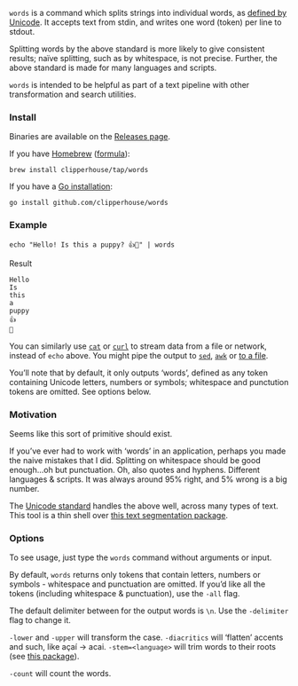 `words` is a command which splits strings into individual words, as [defined by Unicode](https://unicode.org/reports/tr29/). It accepts text from stdin, and writes one word (token) per line to stdout.

Splitting words by the above standard is more likely to give consistent results; naïve splitting, such as by whitespace, is not precise. Further, the above standard is made for many languages and scripts.

`words` is intended to be helpful as part of a text pipeline with other transformation and search utilities.

### Install

Binaries are available on the [Releases page](https://github.com/clipperhouse/words/releases).

If you have [Homebrew](https://brew.sh) ([formula](https://github.com/clipperhouse/homebrew-tap/blob/master/words.rb)):
```
brew install clipperhouse/tap/words
```


If you have a [Go installation](https://go.dev/doc/install):
```
go install github.com/clipperhouse/words
```

### Example

```
echo "Hello! Is this a puppy? 👍🐶" | words
```

Result

```
Hello
Is
this
a
puppy
👍
🐶
```

You can similarly use [`cat`](https://en.wikipedia.org/wiki/Cat_(Unix)) or [`curl`](https://curl.se/docs/manual.html) to stream data from a file or network, instead of `echo` above. You might pipe the output to [`sed`](https://www.gnu.org/software/sed/manual/sed.html), [`awk`](https://en.wikipedia.org/wiki/AWK) or [to a file](https://askubuntu.com/questions/420981/how-do-i-save-terminal-output-to-a-file).

You’ll note that by default, it only outputs ‘words’, defined as any token containing Unicode letters, numbers or symbols; whitespace and punctution tokens are omitted. See options below.

### Motivation

Seems like this sort of primitive should exist.

If you’ve ever had to work with ‘words’ in an application, perhaps you made the naive mistakes that I did. Splitting on whitespace should be good enough...oh but punctuation. Oh, also quotes and hyphens. Different languages & scripts. It was always around 95% right, and 5% wrong is a big number.

The [Unicode standard](https://unicode.org/reports/tr29/) handles the above well, across many types of text. This tool is a thin shell over [this text segmentation package](https://github.com/clipperhouse/uax29/tree/master/words).

### Options

To see usage, just type the `words` command without arguments or input.

By default, `words` returns only tokens that contain letters, numbers or symbols - whitespace and punctuation are omitted. If you’d like all the tokens (including whitespace & punctuation), use the `-all` flag.

The default delimiter between for the output words is `\n`. Use the `-delimiter` flag to change it.

`-lower` and `-upper` will transform the case. `-diacritics` will ‘flatten’ accents and such, like açaí → acai. `-stem=<language>` will trim words to their roots (see [this package](https://github.com/clipperhouse/stemmer)).

`-count` will count the words.
